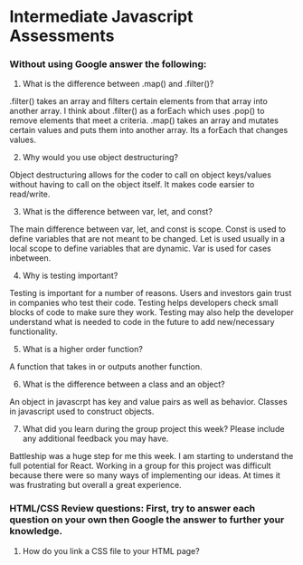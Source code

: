 # Intermediate Javascript Assessments

### Without using Google answer the following:
1. What is the difference between .map() and .filter()?

  .filter() takes an array and filters certain elements from that array into another array. I think about .filter() as a forEach which uses .pop() to remove elements that meet a criteria.
  .map() takes an array and mutates certain values and puts them into another array. Its a forEach that changes values.

2. Why would you use object destructuring?

  Object destructuring allows for the coder to call on object keys/values without having to call on the object itself. It makes code earsier to read/write.

3. What is the difference between var, let, and const?

  The main difference between var, let, and const is scope. Const is used to define variables that are not meant to be changed. Let is used usually in a local scope to define variables that are dynamic. Var is used for cases inbetween.

4. Why is testing important?

  Testing is important for a number of reasons. Users and investors gain trust in companies who test their code. Testing helps developers check small blocks of code to make sure they work. Testing may also help the developer understand what is needed to code in the future to add new/necessary functionality.

5. What is a higher order function?

  A function that takes in or outputs another function.

6. What is the difference between a class and an object?

  An object in javascrpt has key and value pairs as well as behavior. Classes in javascript used to construct objects.

7. What did you learn during the group project this week? Please include any additional feedback you may have.

  Battleship was a huge step for me this week. I am starting to understand the full potential for React. Working in a group for this project was difficult because there were so many ways of implementing our ideas. At times it was frustrating but overall a great experience.


### HTML/CSS Review questions: First, try to answer each question on your own then Google the answer to further your knowledge.

1. How do you link a CSS file to your HTML page?

  <script src="file_path_goes_here.css" />

2. What is the difference between a div and a span?

   Div is used to group lines of html inside separate sections on the webpage. Span is used inline usually to add styling to specific elements or words inside a line of html. Span will not force a new html section like a Div does.

3. What is a CSS class? When should you use an id instead of a class?

  CSS classes are ways of organizing css blocks and applying that specific code to html elements. Classes may be used on multiple elements while id is unique and can only be applied to one element.

4. Name 4 semantic HTML tags.

  header tags: <header>
  footer tag: <footer>
  nav tag: <nav>
  main tag: <main>

5. What are three options for creating responsive design?
  Responsive design is used to give the user an experience that responds to the device the user is on.
  Three options for creating responsive design are:
    -Creating dynamic width that changes depending on device size. Ex: style=width:100%
    -Using media queries to define different styling classes or ids based on different devices
    -Using bootstrap flexboxes


### Stretch: The following questions are potential interview questions. First, try to answer each question on your own then Google the answer to further your knowledge.

1. What is front end development? Can you identify any tools/skills that are uniquely required of front end developers?

Front end development is building the part of the app that the user interacts with. UX and UI are used to ensure the user has the best possible experience. For web based apps, HTML is a must in order to code the front end.

2. What is block scope in JavaScript?

  Block scope has to do with how variables are read in JavaScript. Within certains scopes, such as a function, JavaScript will not read specific variables. Using let, var, and const relate to block scope.

  "A block scope is the area within if, switch conditions or for and while loops. Generally speaking, whenever you see {curly brackets}, it is a block. In ES6, const and let keywords allow developers to declare variables in the block scope, which means those variables exist only within the corresponding block."

3. How would you explain the idea of "inheritance" in object oriented programming?

  Inheritance allows for objects/classes to have parent and children objects/classes while keeping the key values of the parent.
